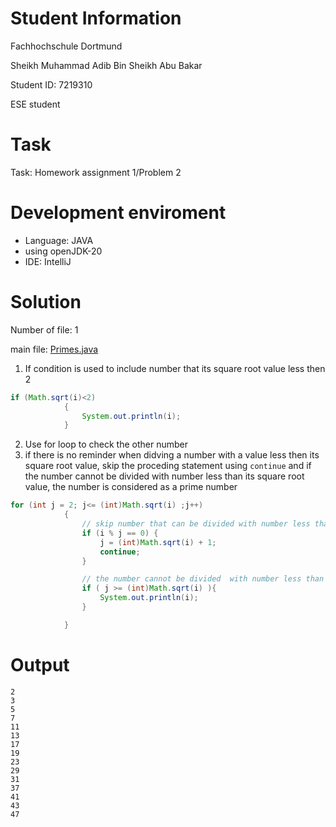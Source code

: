 # Student Information

Fachhochschule Dortmund

Sheikh Muhammad Adib Bin Sheikh Abu Bakar

Student ID: 7219310

ESE student

# Task
Task: Homework assignment 1/Problem 2

# Development enviroment
- Language: JAVA
- using openJDK-20
- IDE: IntelliJ

# Solution
Number of file: 1

main file: [Primes.java](./src/Primes.java)

1. If condition is used to include  number that its square root value less then 2
```java
if (Math.sqrt(i)<2)
            {
                System.out.println(i);
            }
```
2. Use for loop to check the other number
3. if there is no reminder when didving a number with a value less then its square root value, skip the proceding statement using ```continue``` and if the number cannot be divided  with number less than its square root value, the number is considered as a prime number
```java
for (int j = 2; j<= (int)Math.sqrt(i) ;j++)
            {
                // skip number that can be divided with number less than its square root value
                if (i % j == 0) {
                    j = (int)Math.sqrt(i) + 1;
                    continue;
                }

                // the number cannot be divided  with number less than its square root value is prime number
                if ( j >= (int)Math.sqrt(i) ){
                    System.out.println(i);
                }

            }
```

# Output
```
2
3
5
7
11
13
17
19
23
29
31
37
41
43
47
```
